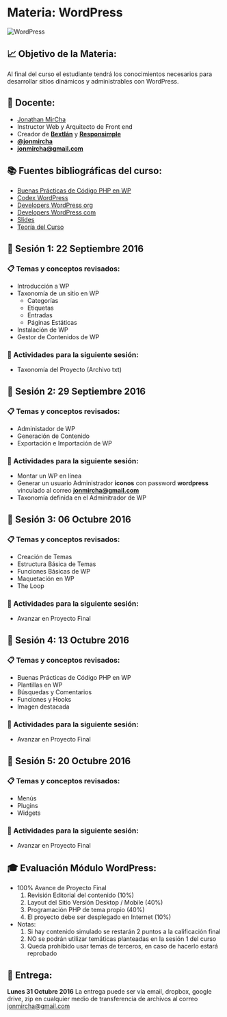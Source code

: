 # Materia: WordPress
![WordPress](http://bextlan.com/img/para-cursos/wordpress.jpg)

## :chart_with_upwards_trend: Objetivo de la Materia:
Al final del curso el estudiante tendrá los conocimientos necesarios para desarrollar sitios dinámicos y administrables con WordPress.

## :bow: Docente:
* [Jonathan MirCha](http://jonmircha.com)
* Instructor Web y Arquitecto de Front end
* Creador de **[Bextlán](http://bextlan.com)** y **[Responsimple](http://jonmircha.github.io/responsimple/)**
* **[@jonmircha](https://twitter.com/jonmircha)**
* **[jonmircha@gmail.com](mailto:jonmircha@gmail.com)**

## :books: Fuentes bibliográficas del curso:
* [Buenas Prácticas de Código PHP en WP](https://make.wordpress.org/core/handbook/coding-standards/php/)
* [Codex WordPress](http://codex.wordpress.org/)
* [Developers WordPress org](https://developer.wordpress.org)
* [Developers WordPress com](https://developer.wordpress.com)
* [Slides](http://jonmircha.github.io/slides-wordpress/)
* [Teoría del Curso](./teoria-wp.md)


## :school: Sesión 1: 22 Septiembre 2016

### :clipboard: Temas y conceptos revisados:
* Introducción a WP
* Taxonomía de un sitio en WP
	* Categorías
	* Etiquetas
	* Entradas
	* Páginas Estáticas
* Instalación de WP
* Gestor de Contenidos de WP

### :pencil: Actividades para la siguiente sesión: 
* Taxonomía del Proyecto (Archivo txt)


## :school: Sesión 2: 29 Septiembre 2016

### :clipboard: Temas y conceptos revisados:
* Administador de WP
* Generación de Contenido
* Exportación e Importación de WP

### :pencil: Actividades para la siguiente sesión:
* Montar un WP en línea
* Generar un usuario Administrador **iconos** con password **wordpress** vinculado al correo **jonmircha@gmail.com**
* Taxonomía definida en el Adminitrador de WP


## :school: Sesión 3: 06 Octubre 2016

### :clipboard: Temas y conceptos revisados: 
* Creación de Temas
* Estructura Básica de Temas
* Funciones Básicas de WP
* Maquetación en WP
* The Loop

### :pencil: Actividades para la siguiente sesión:
* Avanzar en Proyecto Final


## :school: Sesión 4: 13 Octubre 2016

### :clipboard: Temas y conceptos revisados:
* Buenas Prácticas de Código PHP en WP
* Plantillas en WP
* Búsquedas y Comentarios
* Funciones y Hooks
* Imagen destacada

### :pencil: Actividades para la siguiente sesión:
* Avanzar en Proyecto Final


## :school: Sesión 5: 20 Octubre 2016

### :clipboard: Temas y conceptos revisados:
* Menús
* Plugins
* Widgets

### :pencil: Actividades para la siguiente sesión:
* Avanzar en Proyecto Final


## :mortar_board: Evaluación Módulo WordPress:
* 100% Avance de Proyecto Final
	1. Revisión Editorial del contenido (10%)
	1. Layout del Sitio Versión Desktop / Mobile (40%)
	1. Programación PHP de tema propio (40%)
	1. El proyecto debe ser desplegado en Internet (10%)
* Notas:
	1. Si hay contenido simulado se restarán 2 puntos a la calificación final
	1. NO se podrán utilizar temáticas planteadas en la sesión 1 del curso
	1. Queda prohibido usar temas de terceros, en caso de hacerlo estará reprobado

## :date: Entrega:
**Lunes 31 Octubre 2016**
La entrega puede ser vía email, dropbox, google drive, zip en cualquier medio de transferencia de archivos al correo jonmircha@gmail.com